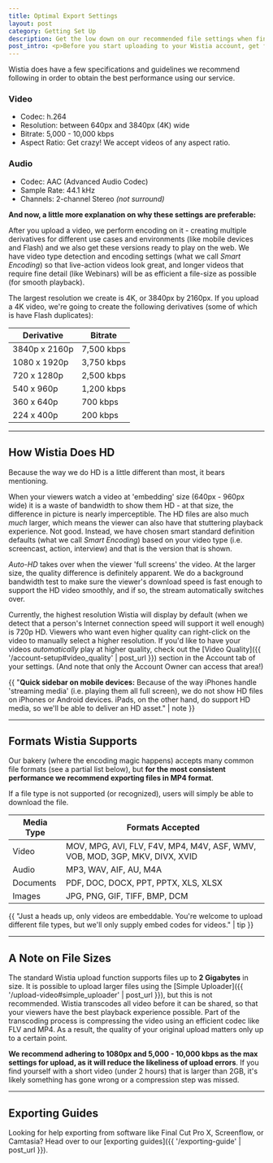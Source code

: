```yaml
---
title: Optimal Export Settings
layout: post
category: Getting Set Up
description: Get the low down on our recommended file settings when finishing up your videos.
post_intro: <p>Before you start uploading to your Wistia account, get familiar with our recommendations for video resolution, settings, and formats. This will make uploading a painless experience, and you will end up with top quality web encodes for your videos!</p>
---
```


Wistia does have a few specifications and guidelines we recommend following in order to obtain the best performance using our service.

<div class="exporting_guide_box">
<h3>
  <i class="icon-facetime-video"></i>
  Video
</h3>
<ul>
<li>Codec: <span class="answer">h.264</span></li>
<li>Resolution: <span class="answer">between 640px and 3840px (4K) wide</span></li>
<li>Bitrate: <span class="answer">5,000 - 10,000 kbps</span></li>
<li>Aspect Ratio: <span class="answer">Get crazy! We accept videos of any aspect ratio.</span></li>
</ul>
</div>

<p></p>

<div class="exporting_guide_box">
<h3>
  <i class="icon-volume-up"></i>
  Audio
</h3>
<ul>
<li>Codec: <span class="answer">AAC (Advanced Audio Codec)</span></li>
<li>Sample Rate: <span class="answer">44.1 kHz</span></li>
<li>Channels: <span class="answer">2-channel Stereo <em>(not surround)</em></span></li>
</ul>
</div>

**And now, a little more explanation on why these settings are preferable:**

After you upload a video, we perform encoding on it - creating multiple derivatives for different use cases and environments (like mobile devices and Flash) and we also get these versions ready to play on the web. We have video type detection and encoding settings (what we call *Smart Encoding*) so that live-action videos look great, and longer videos that require fine detail (like Webinars) will be as efficient a file-size as possible (for smooth playback).

The largest resolution we create is 4K, or 3840px by 2160px.  If you upload a 4K video, we're going to create the following derivatives (some of which is have Flash duplicates):

Derivative | Bitrate
-----------|---------
3840p x 2160p | 7,500 kbps
1080 x 1920p | 3,750 kbps
720 x 1280p | 2,500 kbps
540 x 960p | 1,200 kbps
360 x 640p | 700 kbps
224 x 400p | 200 kbps



----
## How Wistia Does HD

Because the way we do HD is a little different than most, it bears mentioning.

When your viewers watch a video at 'embedding' size (640px - 960px wide) it is a waste of bandwidth to show them HD - at that size, the difference in picture is nearly imperceptible.  The HD files are also much *much* larger, which means the viewer can also have that stuttering playback experience. Not good. Instead, we have chosen smart standard definition defaults (what we call *Smart Encoding*) based on your video type (i.e. screencast, action, interview) and that is the version that is shown.

_Auto-HD_ takes over when the viewer 'full screens' the video.  At the larger size, the quality difference is definitely apparent.  We do a background bandwidth test to make sure the viewer's download speed is fast enough to support the HD video smoothly, and if so, the stream automatically switches over.

Currently, the highest resolution Wistia will display by default (when we detect that a person's Internet connection speed will support it well enough) is 720p HD. Viewers who want even higher quality can right-click on the video to manually select a higher resolution. If you'd like to have your videos _automatically_ play at higher quality, check out the [Video Quality]({{ '/account-setup#video_quality' | post_url }}) section in the Account tab of your settings. (And note that only the Account Owner can access that area!) 

{{ "<strong>Quick sidebar on mobile devices:</strong> Because of the way iPhones handle 'streaming media' (i.e. playing them all full screen), we do not show HD files on iPhones or Android devices.  iPads, on the other hand, do support HD media, so we'll be able to deliver an HD asset." | note }}

----
## Formats Wistia Supports

Our bakery (where the encoding magic happens) accepts many common file formats (see a partial list below), but **for the most consistent performance we recommend exporting files in MP4 format**. 

If a file type is not supported (or recognized), users will simply be able to download the file.

Media Type | Formats Accepted
-----------|------------------
Video | MOV, MPG, AVI, FLV, F4V, MP4, M4V, ASF, WMV, VOB, MOD, 3GP, MKV, DIVX, XVID
Audio | MP3, WAV, AIF, AU, M4A
Documents | PDF, DOC, DOCX, PPT, PPTX, XLS, XLSX
Images | JPG, PNG, GIF, TIFF, BMP, DCM

{{ "Just a heads up, only videos are embeddable. You're welcome to upload different file types, but we'll only supply embed codes for videos." | tip }}


----
## A Note on File Sizes

The standard Wistia upload function supports files up to **2 Gigabytes** in size. It is possible to upload larger files using the [Simple Uploader]({{ '/upload-video#simple_uploader' | post_url }}), but this is not recommended. Wistia transcodes all video before it can be shared, so that your viewers have the best playback experience possible. Part of the transcoding process is compressing the video using an efficient codec like FLV and MP4. As a result, the quality of your original upload matters only up to a certain point.

**We recommend adhering to 1080px and 5,000 - 10,000 kbps as the max settings for upload, as it will reduce the likeliness of upload errors**. If you find yourself with a short video (under 2 hours) that is larger than 2GB, it's likely something has gone wrong or a compression step was missed.

----
## Exporting Guides

Looking for help exporting from software like Final Cut Pro X, Screenflow, or Camtasia? Head over to our [exporting guides]({{ '/exporting-guide' | post_url }}).
